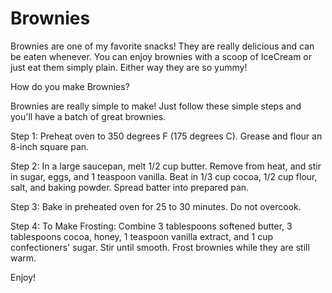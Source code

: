 # Brownies

Brownies are one of my favorite snacks! They are really delicious and can be eaten whenever. You can enjoy brownies with a scoop of IceCream or just eat them simply plain. Either way they are so yummy! 


How do you make Brownies?

Brownies are really simple to make! Just follow these simple steps and you'll have a batch of great brownies. 

Step 1:
Preheat oven to 350 degrees F (175 degrees C). Grease and flour an 8-inch square pan.

Step 2:
In a large saucepan, melt 1/2 cup butter. Remove from heat, and stir in sugar, eggs, and 1 teaspoon vanilla. Beat in 1/3 cup cocoa, 1/2 cup flour, salt, and baking powder. Spread batter into prepared pan.

Step 3:
Bake in preheated oven for 25 to 30 minutes. Do not overcook.

Step 4:
To Make Frosting: Combine 3 tablespoons softened butter, 3 tablespoons cocoa, honey, 1 teaspoon vanilla extract, and 1 cup confectioners' sugar. Stir until smooth. Frost brownies while they are still warm.

Enjoy!
